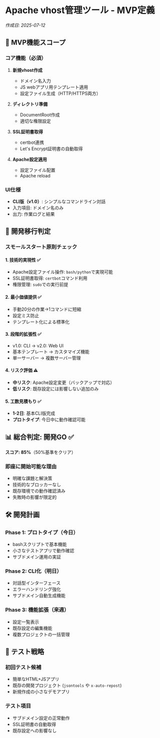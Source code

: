 # Apache vhost管理ツール - MVP定義

*作成日: 2025-07-12*

## 🎯 MVP機能スコープ

### コア機能（必須）
1. **新規vhost作成**
   - ドメイン名入力
   - JS webアプリ用テンプレート適用
   - 設定ファイル生成（HTTP/HTTPS両方）

2. **ディレクトリ準備**
   - DocumentRoot作成
   - 適切な権限設定

3. **SSL証明書取得**
   - certbot連携
   - Let's Encrypt証明書の自動取得

4. **Apache設定適用**
   - 設定ファイル配置
   - Apache reload

### UI仕様
- **CLI版（v1.0）**: シンプルなコマンドライン対話
- 入力項目: ドメイン名のみ
- 出力: 作業ログと結果

## 🚀 開発移行判定

### スモールスタート原則チェック

#### 1. 技術的実現性 ✅
- Apache設定ファイル操作: `bash/python`で実現可能
- SSL証明書取得: `certbot`コマンド利用
- 権限管理: `sudo`での実行前提

#### 2. 最小価値提供 ✅  
- 手動20分の作業→1コマンドに短縮
- 設定ミス防止
- テンプレート化による標準化

#### 3. 段階的拡張性 ✅
- v1.0: CLI → v2.0: Web UI
- 基本テンプレート → カスタマイズ機能
- 単一サーバー → 複数サーバー管理

#### 4. リスク評価 ⚠️
- **中リスク**: Apache設定変更（バックアップで対応）
- **低リスク**: 既存設定には影響しない追加のみ

#### 5. 工数見積もり ✅
- **1-2日**: 基本CLI版完成
- **プロトタイプ**: 今日中に動作確認可能

## 📊 総合判定: 開発GO ✅

**スコア: 85%**（50%基準をクリア）

### 即座に開始可能な理由
- 明確な課題と解決策
- 技術的なブロッカーなし  
- 既存環境での動作確認済み
- 失敗時の影響が限定的

## 🛠️ 開発計画

### Phase 1: プロトタイプ（今日）
- bashスクリプトで基本機能
- 小さなテストアプリで動作確認
- サブドメイン運用の実証

### Phase 2: CLI化（明日）
- 対話型インターフェース
- エラーハンドリング強化
- サブドメイン自動生成機能

### Phase 3: 機能拡張（来週）
- 設定一覧表示
- 既存設定の編集機能
- 複数プロジェクトの一括管理

## 🧪 テスト戦略

### 初回テスト候補
- 簡単なHTML+JSアプリ
- 既存の開発プロジェクト (`jsontools` や `x-auto-repost`)
- 新規作成の小さなデモアプリ

### テスト項目
- サブドメイン設定の正常動作
- SSL証明書の自動取得
- 既存設定への影響なし